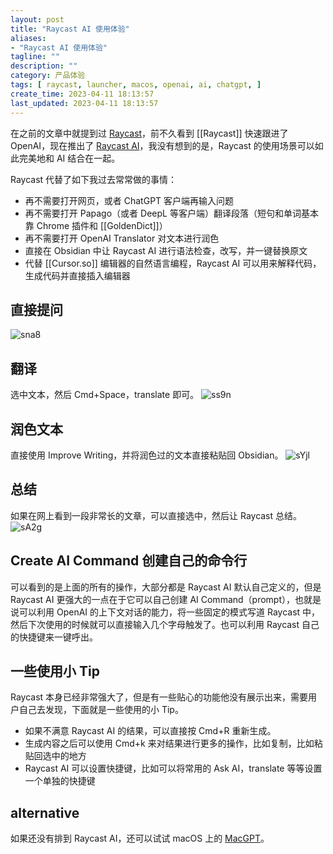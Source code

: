 ```yaml
---
layout: post
title: "Raycast AI 使用体验"
aliases:
- "Raycast AI 使用体验"
tagline: ""
description: ""
category: 产品体验
tags: [ raycast, launcher, macos, openai, ai, chatgpt, ]
create_time: 2023-04-11 18:13:57
last_updated: 2023-04-11 18:13:57
---
```


在之前的文章中就提到过 [Raycast](/post/2022/03/raycast-usage.html)，前不久看到 [[Raycast]] 快速跟进了 OpenAI，现在推出了 [Raycast AI](https://www.raycast.com/ai)，我没有想到的是，Raycast 的使用场景可以如此完美地和 AI 结合在一起。

Raycast 代替了如下我过去常常做的事情：

- 再不需要打开网页，或者 ChatGPT 客户端再输入问题
- 再不需要打开 Papago（或者 DeepL 等客户端）翻译段落（短句和单词基本靠 Chrome 插件和 [[GoldenDict]]）
- 再不需要打开 OpenAI Translator 对文本进行润色
- 直接在 Obsidian 中让 Raycast AI 进行语法检查，改写，并一键替换原文
- 代替 [[Cursor.so]] 编辑器的自然语言编程，Raycast AI 可以用来解释代码，生成代码并直接插入编辑器

## 直接提问

![sna8](https://photo.einverne.info/images/2023/04/11/sna8.gif)

## 翻译

选中文本，然后 Cmd+Space，translate 即可。
![ss9n](https://photo.einverne.info/images/2023/04/11/ss9n.gif)

## 润色文本

直接使用 Improve Writing，并将润色过的文本直接粘贴回 Obsidian。
![sYjl](https://photo.einverne.info/images/2023/04/11/sYjl.gif)

## 总结

如果在网上看到一段非常长的文章，可以直接选中，然后让 Raycast 总结。
![sA2g](https://photo.einverne.info/images/2023/04/11/sA2g.gif)

## Create AI Command 创建自己的命令行

可以看到的是上面的所有的操作，大部分都是 Raycast AI 默认自己定义的，但是 Raycast AI 更强大的一点在于它可以自己创建 AI Command（prompt），也就是说可以利用 OpenAI 的上下文对话的能力，将一些固定的模式写道 Raycast 中，然后下次使用的时候就可以直接输入几个字母触发了。也可以利用 Raycast 自己的快捷键来一键呼出。

## 一些使用小 Tip
Raycast 本身已经非常强大了，但是有一些贴心的功能他没有展示出来，需要用户自己去发现，下面就是一些使用的小 Tip。

- 如果不满意 Raycast AI 的结果，可以直接按 Cmd+R 重新生成。
- 生成内容之后可以使用 Cmd+k 来对结果进行更多的操作，比如复制，比如粘贴回选中的地方
- Raycast AI 可以设置快捷键，比如可以将常用的 Ask AI，translate 等等设置一个单独的快捷键

## alternative
如果还没有排到 Raycast AI，还可以试试 macOS 上的 [MacGPT](https://www.macgpt.com/)。

